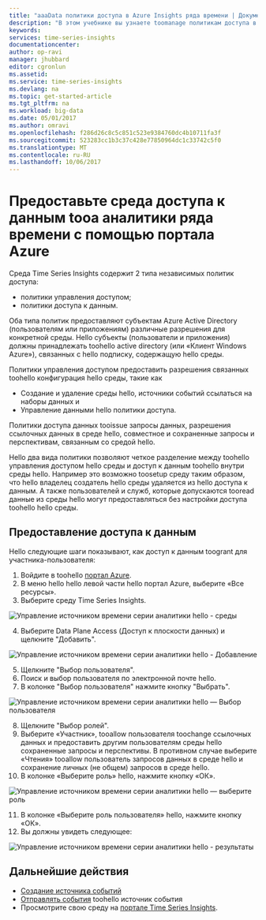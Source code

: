 ```yaml
---
title: "aaaData политики доступа в Azure Insights ряда времени | Документы Microsoft"
description: "В этом учебнике вы узнаете toomanage политикам доступа в серии аналитики времени"
keywords: 
services: time-series-insights
documentationcenter: 
author: op-ravi
manager: jhubbard
editor: cgronlun
ms.assetid: 
ms.service: time-series-insights
ms.devlang: na
ms.topic: get-started-article
ms.tgt_pltfrm: na
ms.workload: big-data
ms.date: 05/01/2017
ms.author: omravi
ms.openlocfilehash: f286d26c8c5c851c523e9384760dc4b10711fa3f
ms.sourcegitcommit: 523283cc1b3c37c428e77850964dc1c33742c5f0
ms.translationtype: MT
ms.contentlocale: ru-RU
ms.lasthandoff: 10/06/2017
---
```

# <a name="grant-data-access-tooa-time-series-insights-environment-using-azure-portal"></a>Предоставьте среда доступа к данным tooa аналитики ряда времени с помощью портала Azure

Среда Time Series Insights содержит 2 типа независимых политик доступа:

* политики управления доступом;
* политики доступа к данным.

Оба типа политик предоставляют субъектам Azure Active Directory (пользователям или приложениям) различные разрешения для конкретной среды. Hello субъекты (пользователи и приложения) должны принадлежать toohello active directory (или «Клиент Windows Azure»), связанных с hello подписку, содержащую hello среды.

Политики управления доступом предоставить разрешения связанных toohello конфигурация hello среды, такие как
*   Создание и удаление среды hello, источники событий ссылаться на наборы данных и
*   Управление данными hello политики доступа.

Политики доступа данных tooissue запросы данных, разрешения ссылочных данных в среде hello, совместное и сохраненные запросы и перспективам, связанным со средой hello.

Hello два вида политики позволяют четкое разделение между toohello управления доступом hello среды и доступ к данным toohello внутри среды hello. Например это возможно toosetup среду таким образом, что hello владелец создатель hello среды удаляется из hello доступа к данным. А также пользователей и служб, которые допускаются tooread данные из среды hello могут предоставляться без настройки доступа toohello hello среды.

## <a name="grant-data-access"></a>Предоставление доступа к данным
Hello следующие шаги показывают, как доступ к данным toogrant для участника-пользователя:

1.  Войдите в toohello [портал Azure](https://portal.azure.com).
2.  В меню hello hello левой части hello портал Azure, выберите «Все ресурсы».
3.  Выберите среду Time Series Insights.

  ![Управление источником времени серии аналитики hello - среды](media/data-access/getstarted-grant-data-access1.png)

4.  Выберите Data Plane Access (Доступ к плоскости данных) и щелкните "Добавить".

  ![Управление источником времени серии аналитики hello - Добавление](media/data-access/getstarted-grant-data-access2.png)

5.  Щелкните "Выбор пользователя".
6.  Поиск и выбор пользователя по электронной почте hello.
7.  В колонке "Выбор пользователя" нажмите кнопку "Выбрать".

  ![Управление источником времени серии аналитики hello — Выбор пользователя](media/data-access/getstarted-grant-data-access3.png)

8.  Щелкните "Выбор ролей".
9.  Выберите «Участник», tooallow пользователя toochange ссылочных данных и предоставить другим пользователям среды hello сохраненные запросы и перспективы. В противном случае выберите «Чтения» tooallow пользователь запросов данных в среде hello и сохранение личных (не общем) запросов в среде hello.
10. В колонке «Выберите роль» hello, нажмите кнопку «ОК».

  ![Управление источником времени серии аналитики hello — выберите роль](media/data-access/getstarted-grant-data-access4.png)

11. В колонке «Выберите роль пользователя» hello, нажмите кнопку «ОК».
12. Вы должны увидеть следующее:

  ![Управление источником времени серии аналитики hello - результаты](media/data-access/getstarted-grant-data-access5.png)

## <a name="next-steps"></a>Дальнейшие действия

* [Создание источника событий](time-series-insights-add-event-source.md)
* [Отправлять события](time-series-insights-send-events.md) toohello источник события
* Просмотрите свою среду на [портале Time Series Insights](https://insights.timeseries.azure.com).

